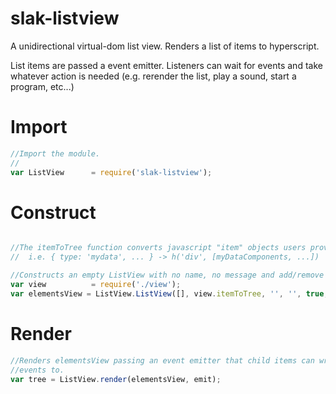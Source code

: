 # slak-listview
A unidirectional virtual-dom list view.  Renders a list of items to hyperscript.

List items are passed a event emitter.  Listeners can wait for events
and take whatever action is needed (e.g. rerender the list, play a sound, start a program, etc...)

# Import

``` js
//Import the module.
//
var ListView      = require('slak-listview');
```

# Construct

``` js

//The itemToTree function converts javascript "item" objects users provide to hyperscript trees
//  i.e. { type: 'mydata', ... } -> h('div', [myDataComponents, ...])

//Constructs an empty ListView with no name, no message and add/remove buttons
var view          = require('./view');
var elementsView = ListView.ListView([], view.itemToTree, '', '', true, true);

```

# Render

``` js
//Renders elementsView passing an event emitter that child items can write
//events to.
var tree = ListView.render(elementsView, emit);
```
